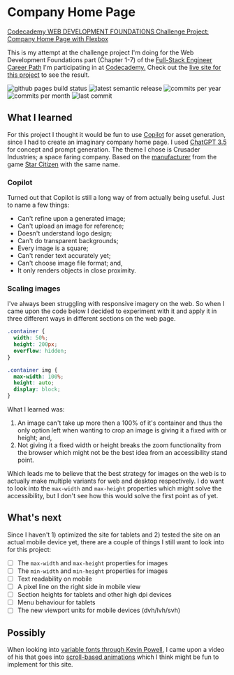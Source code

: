 # Company Home Page

[Codecademy WEB DEVELOPMENT FOUNDATIONS Challenge Project: Company Home Page with Flexbox](https://join.codecademy.com/learn/paths/full-stack-engineer-career-path-b/)

This is my attempt at the challenge project I'm doing for the Web Development Foundations part (Chapter 1-7) of the [Full-Stack Engineer Career Path](https://join.codecademy.com/learn/paths/full-stack-engineer-career-path-b/) I'm participating in at [Codecademy.](https://www.codecademy.com/) Check out the [live site for this project](https://andrekolmeijer.github.io/company-home-page/) to see the result.

<p>
  <img src="https://img.shields.io/github/actions/workflow/status/andrekolmeijer/company-home-page/static.yml?style=flat-square" alt="github pages build status" />
  <img src="https://img.shields.io/github/v/release/andrekolmeijer/company-home-page?style=flat-square" alt="latest semantic release" />
  <img src="https://img.shields.io/github/commit-activity/y/andrekolmeijer/company-home-page?style=flat-square" alt="commits per year" />
  <img src="https://img.shields.io/github/commit-activity/m/andrekolmeijer/company-home-page?style=flat-square" alt="commits per month" />
  <img src="https://img.shields.io/github/last-commit/andrekolmeijer/company-home-page?style=flat-square" alt="last commit" />
</p>

## What I learned

For this project I thought it would be fun to use [Copilot](https://www.bing.com/chat) for asset generation, since I had to create an imaginary company home page. I used [ChatGPT 3.5](https://chat.openai.com/chat) for concept and prompt generation. The theme I chose is Crusader Industries; a space faring company. Based on the [manufacturer](https://robertsspaceindustries.com/comm-link/spectrum-dispatch/16513-Portfolio-Crusader-Industries) from the game [Star Citizen](https://robertsspaceindustries.com/star-citizen) with the same name.

### Copilot

Turned out that Copilot is still a long way of from actually being useful. Just to name a few things:

- Can't refine upon a generated image;
- Can't upload an image for reference;
- Doesn't understand logo design;
- Can't do transparent backgrounds;
- Every image is a square;
- Can't render text accurately yet;
- Can't choose image file format; and,
- It only renders objects in close proximity.

### Scaling images

I've always been struggling with responsive imagery on the web. So when I came upon the code below I decided to experiment with it and apply it in three different ways in different sections on the web page.

```css
.container {
  width: 50%;
  height: 200px;
  overflow: hidden;
}

.container img {
  max-width: 100%;
  height: auto;
  display: block;
}
```

What I learned was:

1. An image can't take up more then a 100% of it's container and thus the only option left when wanting to crop an image is giving it a fixed with or height; and,
2. Not giving it a fixed width or height breaks the zoom functionality from the browser which might not be the best idea from an accessibility stand point.

Which leads me to believe that the best strategy for images on the web is to actually make multiple variants for web and desktop respectively. I do want to look into the `max-width` and `max-height` properties which might solve the accessibility, but I don't see how this would solve the first point as of yet.

## What's next

Since I haven't 1) optimized the site for tablets and 2) tested the site on an actual mobile device yet, there are a couple of things I still want to look into for this project:

- [ ] The `max-width` and `max-height` properties for images
- [ ] The `min-width` and `min-height` properties for images
- [ ] Text readability on mobile
- [ ] A pixel line on the right side in mobile view
- [ ] Section heights for tablets and other high dpi devices
- [ ] Menu behaviour for tablets
- [ ] The new viewport units for mobile devices (dvh/lvh/svh)

## Possibly

When looking into [variable fonts through Kevin Powell](https://youtu.be/0fVymQ7SZw0?si=G5JEfVau0BJCRoKz), I came upon a video of his that goes into [scroll-based animations](https://youtu.be/UmzFk68Bwdk?si=a0MDpXI9BmNQE6so) which I think might be fun to implement for this site.
